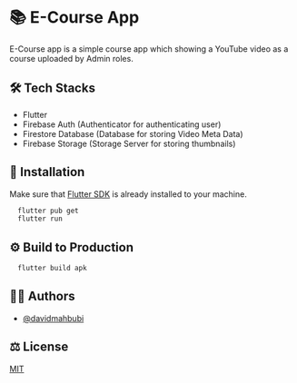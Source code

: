 
# 📚 E-Course App

E-Course app is a simple course app which showing a YouTube video as a course uploaded by Admin roles.

## 🛠️ Tech Stacks
- Flutter
- Firebase Auth (Authenticator for authenticating user)
- Firestore Database (Database for storing Video Meta Data)
- Firebase Storage (Storage Server for storing thumbnails)
## 🚀 Installation

Make sure that [Flutter SDK](https://docs.flutter.dev/get-started/install) is already installed to your machine.

```bash
  flutter pub get
  flutter run
```
## ⚙️ Build to Production
```bash
  flutter build apk
```


## 🧑‍🦰 Authors

- [@davidmahbubi](https://www.github.com/davidmahbubi)


## ⚖️ License

[MIT](https://choosealicense.com/licenses/mit/)

